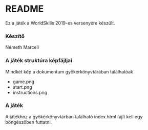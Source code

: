 # README #

Ez a játék a WorldSkills 2019-es versenyére készült.

### Készítő ###

Németh Marcell


### A játék struktúra képfájljai ###

Mindkét kép a dokumentum gyökérkönyvtárában találhatóak
- game.png
- start.png
- instructions.png

### A játék ###

A játékhoz a gyökérkönyvtárban található index.html fájlt kell egy böngészőben futtatni.